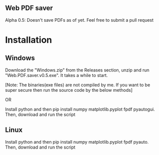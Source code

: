 ## Web PDF saver
Alpha 0.5: Doesn't save PDFs as of yet. Feel free to submit a pull request

# Installation

## Windows
Download the "Windows.zip" from the Releases section, unzip and run "Web.PDF.saver.v0.5.exe". It takes a while to start.

[Note: The binaries(exe files) are not compiled by me. If you want to be super secure then run the source code by the below methods]

OR

Install python and then pip install numpy matplotlib.pyplot fpdf pyautogui. Then, download and run the script

## Linux
Install python and then pip install numpy matplotlib.pyplot fpdf pyauto. Then, download and run the script
